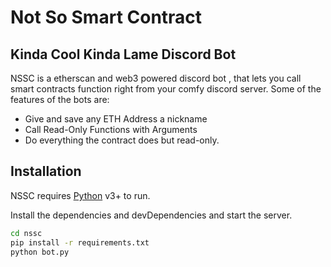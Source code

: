 # Not So Smart Contract
## Kinda Cool Kinda Lame Discord Bot

NSSC is a etherscan and web3 powered discord bot , that lets you call smart contracts function right from your comfy discord server. Some of the features of the bots are:
- Give and save any ETH Address a nickname
- Call Read-Only Functions with Arguments
- Do everything the contract does but read-only.





## Installation

NSSC requires [Python](https://www.python.org/downloads/) v3+ to run.

Install the dependencies and devDependencies and start the server.

```sh
cd nssc
pip install -r requirements.txt
python bot.py
```